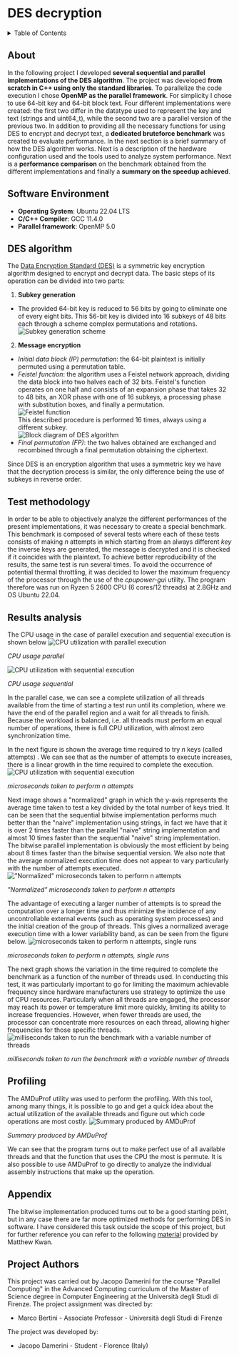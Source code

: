 # DES decryption
<details>
  <summary>Table of Contents</summary>
  <ol>
    <li><a href="#About">About</a></li>
    <li><a href="#Software Environment">Software Environment</a></li>
    <li><a href="#DES algorithm">DES algorithm</a></li>
    <li><a href="#Test methodology">Test methodology</a></li>
    <li><a href="#Results analysis">Results analysis</a></li>
    <li><a href="#Profiling">Profiling</a></li>
    <li><a href="#Appendix">Appendix</a></li>
    <li><a href="#Project Authors">Project Authors</a></li>
  </ol>
</details>

## About
In the following project I developed **several sequential and parallel implementations of the DES algorithm**. The project was developed **from scratch in C++ using only the standard libraries**. To parallelize the code execution I chose **OpenMP as the parallel framework**. For simplicity I chose to use 64-bit key and 64-bit block text. Four different implementations were created: the first two differ in the datatype used to represent the key and text (strings and uint64_t), while the second two are a parallel version of the previous two. In addition to providing all the necessary functions for using DES to encrypt and decrypt text, a **dedicated bruteforce benchmark** was created to evaluate performance. In the next section is a brief summary of how the DES algorithm works. Next is a description of the hardware configuration used and the tools used to analyze system performance. Next is a **performance comparison** on the benchmark obtained from the different implementations and finally a **summary on the speedup achieved**. 

## Software Environment
- **Operating System**: Ubuntu 22.04 LTS
- **C/C++ Compiler**: GCC 11.4.0
- **Parallel framework**: OpenMP 5.0
  
## DES algorithm
The [Data Encryption Standard (DES)](https://en.wikipedia.org/wiki/Data_Encryption_Standard) is a symmetric key encryption algorithm designed to encrypt and decrypt data. The basic steps of its operation can be divided into two parts:
1. **Subkey generation**
  <ul>
    <li>The provided 64-bit key is reduced to 56 bits by going to eliminate one of every eight bits. This 56-bit key is divided into 16 subkeys of 48 bits each through a scheme complex permutations and rotations.
      <br />
      <img src="./Docs/media/DES-key-schedule.png" alt="Subkey generation scheme" />
      <br />
   </li>
 </ul>

2. **Message encryption**
  <ul>
    <li><i>Initial data block (IP) permutation</i>: the 64-bit plaintext is initially permuted using a permutation table.</li>
    <li>
      <i>Feistel function</i>: the algorithm uses a Feistel network approach, dividing the data block into two halves each of 32 bits. Feistel's function operates on one half and consists of an expansion phase that takes 32 to 48 bits, an XOR phase with one of 16 subkeys, a processing phase with substitution boxes, and finally a permutation. 
      <br />
      <img src="./Docs/media/Data_Encription_Standard_Flow_Diagram.png" alt="Feistel function" />
      <br />
      This described procedure is performed 16 times, always using a different subkey.
      <br />
      <img src="./Docs/media/Data_Encription_Standard_Flow_Diagram.png" alt="Block diagram of DES algorithm" />
    </li>
    <li><i>Final permutation (FP)</i>: the two halves obtained are exchanged and recombined through a final permutation obtaining the ciphertext.</li>
  </ul>

Since DES is an encryption algorithm that uses a symmetric key we have that the decryption process is similar, the only difference being the use of subkeys in reverse order.

## Test methodology
In order to be able to objectively analyze the different performances of the present implementations, it was necessary to create a special benchmark. This benchmark is composed of several tests where each of these tests consists of making *n* attempts in which starting from an always different *key* the inverse keys are generated, the message is decrypted and it is checked if it coincides with the plaintext. To achieve better reproducibility of the results, the same test is run several times. To avoid the occurrence of potential thermal throttling, it was decided to lower the maximum frequency of the processor through the use of the *cpupower-gui* utility. The program therefore was run on Ryzen 5 2600 CPU (6 cores/12 threads) at 2.8GHz and OS Ubuntu 22.04. 

## Results analysis
The CPU usage in the case of parallel execution and sequential execution is shown below
![CPU utilization with parallel execution](./Docs/media/CPU_usage_parallel.png)

*CPU usage parallel*

![CPU utilization with sequential execution](./Docs/media/CPU_usage_sequential.png)

*CPU usage sequential*

In the parallel case, we can see a complete utilization of all threads available from the time of starting a test run until its completion, where we have the end of the parallel region and a wait for all threads to finish. Because the workload is balanced, i.e. all threads must perform an equal number of operations, there is full CPU utilization, with almost zero synchronization time.

In the next figure is shown  the average time required to try *n* keys (called attempts) . We can see that as the number of attempts to execute increases, there is a linear growth in the time required to complete the execution.
![CPU utilization with sequential execution](./Docs/media/attempts_us.png)

*microseconds taken to perform n attempts*

Next image shows a "normalized" graph in which the y-axis represents the average time taken to test a key divided by the total number of keys tried. It can be seen that the sequential bitwise implementation performs much better than the "naive" implementation using strings, in fact we have that it is over 2 times faster than the parallel "naive" string implementation and almost 10 times faster than the sequential "naive" string implementation. The bitwise parallel implementation is obviously the most efficient by being about 8 times faster than the bitwise sequential version. We also note that the average normalized execution time does not appear to vary particularly with the number of attempts executed.
!["Normalized" microseconds taken to perform n attempts](./Docs/media/normalized_attempts_us.png)

*"Normalized" microseconds taken to perform n attempts*

The advantage of executing a larger number of attempts is to spread the computation over a longer time and thus minimize the incidence of any uncontrollable external events (such as operating system processes) and the initial creation of the group of threads. This gives a normalized average execution time with a lower variability band, as can be seen from the figure below.
![microseconds taken to perform n attempts, single runs](./Docs/media/normalized_attempts_us_single_points.png)

*microseconds taken to perform n attempts, single runs*

The next graph shows the variation in the time required to complete the benchmark as a function of the number of threads used. In conducting this test, it was particularly important to go for limiting the maximum achievable frequency since hardware manufacturers use strategy to optimize the use of CPU resources. Particularly when all threads are engaged, the processor may reach its power or temperature limit more quickly, limiting its ability to increase frequencies. However, when fewer threads are used, the processor can concentrate more resources on each thread, allowing higher frequencies for those specific threads.
![milliseconds taken to run the benchmark with a variable number of threads](./Docs/media/multithread_test_ms.png)

*milliseconds taken to run the benchmark with a variable number of threads*

## Profiling
The AMDuProf utility was used to perform the profiling. With this tool, among many things, it is possible to go and get a quick idea about the actual utilization of the available threads and figure out which code operations are most costly.
![Summary produced by AMDuProf](./Docs/media/AMDuProf.png)

*Summary produced by AMDuProf*

We can see that the program turns out to make perfect use of all available threads and that the function that uses the CPU the most is permute. It is also possible to use AMDuProf to go directly to analyze the individual assembly instructions that make up the operation.

## Appendix
The bitwise implementation produced turns out to be a good starting point, but in any case there are far more optimized methods for performing DES in software. I have considered this task outside the scope of this project, but for further reference you can refer to the following [material](https://darkside.com.au/bitslice/) provided by Matthew Kwan.

## Project Authors
This project was carried out by Jacopo Damerini for the course "Parallel Computing" in the Advanced Computing curriculum of the Master of Science degree in Computer Engineering at the Università degli Studi di Firenze. 
The project assignment was directed by: 
* Marco Bertini - Associate Professor - Università degli Studi di Firenze

The project was developed by:
* Jacopo Damerini - Student - Florence (Italy)
